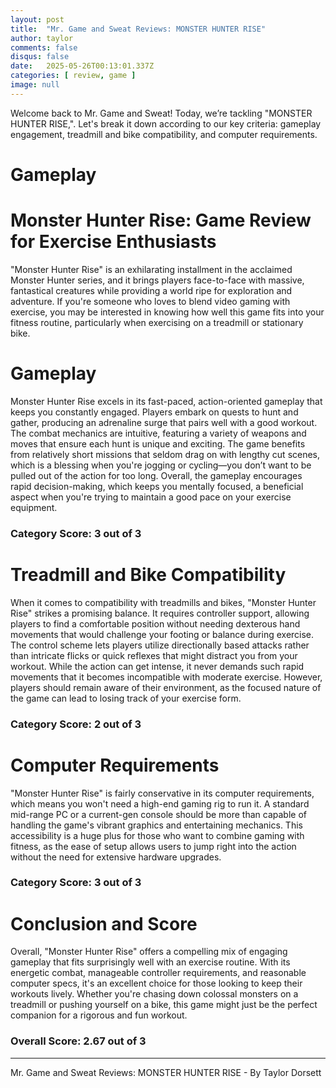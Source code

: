 ```yaml
---
layout: post
title:  "Mr. Game and Sweat Reviews: MONSTER HUNTER RISE"
author: taylor
comments: false
disqus: false
date:   2025-05-26T00:13:01.337Z
categories: [ review, game ]
image: null
---
```


Welcome back to Mr. Game and Sweat! Today, we’re tackling "MONSTER HUNTER RISE,". Let's break it down according to our key criteria: gameplay engagement, treadmill and bike compatibility, and computer requirements.

# Gameplay

# Monster Hunter Rise: Game Review for Exercise Enthusiasts

"Monster Hunter Rise" is an exhilarating installment in the acclaimed Monster Hunter series, and it brings players face-to-face with massive, fantastical creatures while providing a world ripe for exploration and adventure. If you're someone who loves to blend video gaming with exercise, you may be interested in knowing how well this game fits into your fitness routine, particularly when exercising on a treadmill or stationary bike. 

# Gameplay

Monster Hunter Rise excels in its fast-paced, action-oriented gameplay that keeps you constantly engaged. Players embark on quests to hunt and gather, producing an adrenaline surge that pairs well with a good workout. The combat mechanics are intuitive, featuring a variety of weapons and moves that ensure each hunt is unique and exciting. The game benefits from relatively short missions that seldom drag on with lengthy cut scenes, which is a blessing when you're jogging or cycling—you don’t want to be pulled out of the action for too long. Overall, the gameplay encourages rapid decision-making, which keeps you mentally focused, a beneficial aspect when you're trying to maintain a good pace on your exercise equipment.

### Category Score: 3 out of 3

# Treadmill and Bike Compatibility

When it comes to compatibility with treadmills and bikes, "Monster Hunter Rise" strikes a promising balance. It requires controller support, allowing players to find a comfortable position without needing dexterous hand movements that would challenge your footing or balance during exercise. The control scheme lets players utilize directionally based attacks rather than intricate flicks or quick reflexes that might distract you from your workout. While the action can get intense, it never demands such rapid movements that it becomes incompatible with moderate exercise. However, players should remain aware of their environment, as the focused nature of the game can lead to losing track of your exercise form.

### Category Score: 2 out of 3

# Computer Requirements

"Monster Hunter Rise" is fairly conservative in its computer requirements, which means you won't need a high-end gaming rig to run it. A standard mid-range PC or a current-gen console should be more than capable of handling the game's vibrant graphics and entertaining mechanics. This accessibility is a huge plus for those who want to combine gaming with fitness, as the ease of setup allows users to jump right into the action without the need for extensive hardware upgrades.

### Category Score: 3 out of 3

# Conclusion and Score

Overall, "Monster Hunter Rise" offers a compelling mix of engaging gameplay that fits surprisingly well with an exercise routine. With its energetic combat, manageable controller requirements, and reasonable computer specs, it's an excellent choice for those looking to keep their workouts lively. Whether you're chasing down colossal monsters on a treadmill or pushing yourself on a bike, this game might just be the perfect companion for a rigorous and fun workout.

### Overall Score: 2.67 out of 3

---

Mr. Game and Sweat Reviews: MONSTER HUNTER RISE - By Taylor Dorsett
